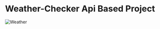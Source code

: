 # Weather-Checker Api Based Project


![Weather](https://user-images.githubusercontent.com/59916393/89105919-fa455800-d442-11ea-84b3-d6846ae79c16.JPG)
